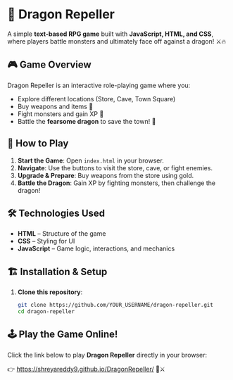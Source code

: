 # 🐉 Dragon Repeller 

A simple **text-based RPG game** built with **JavaScript, HTML, and CSS**, where players battle monsters and ultimately face off against a dragon! ⚔️🔥

## 🎮 Game Overview
Dragon Repeller is an interactive role-playing game where you:
- Explore different locations (Store, Cave, Town Square)
- Buy weapons and items 🛒
- Fight monsters and gain XP 💪
- Battle the **fearsome dragon** to save the town! 🐲

## 🚀 How to Play
1. **Start the Game**: Open `index.html` in your browser.
2. **Navigate**: Use the buttons to visit the store, cave, or fight enemies.
3. **Upgrade & Prepare**: Buy weapons from the store using gold.
4. **Battle the Dragon**: Gain XP by fighting monsters, then challenge the dragon!

## 🛠️ Technologies Used
- **HTML** – Structure of the game
- **CSS** – Styling for UI
- **JavaScript** – Game logic, interactions, and mechanics

## 🏗️ Installation & Setup
1. **Clone this repository**:
   ```sh
   git clone https://github.com/YOUR_USERNAME/dragon-repeller.git
   cd dragon-repeller
   
## 🕹️ Play the Game Online!
Click the link below to play **Dragon Repeller** directly in your browser:

👉  https://shreyareddy9.github.io/DragonRepeller/ 🐉⚔
